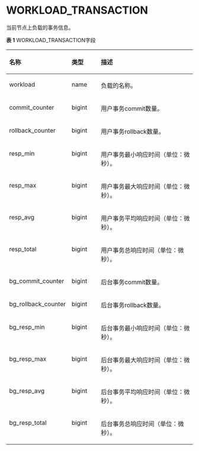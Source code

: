 # WORKLOAD\_TRANSACTION

当前节点上负载的事务信息。

**表 1**  WORKLOAD\_TRANSACTION字段

<a name="zh-cn_topic_0237122621_table192653201714"></a>
<table><thead align="left"><tr id="zh-cn_topic_0237122621_row1243117216171"><th class="cellrowborder" valign="top" width="24.22%" id="mcps1.2.4.1.1"><p id="zh-cn_topic_0237122621_p11431127176"><a name="zh-cn_topic_0237122621_p11431127176"></a><a name="zh-cn_topic_0237122621_p11431127176"></a><strong id="zh-cn_topic_0237122621_b243115210177"><a name="zh-cn_topic_0237122621_b243115210177"></a><a name="zh-cn_topic_0237122621_b243115210177"></a>名称</strong></p>
</th>
<th class="cellrowborder" valign="top" width="16.61%" id="mcps1.2.4.1.2"><p id="zh-cn_topic_0237122621_p164317231712"><a name="zh-cn_topic_0237122621_p164317231712"></a><a name="zh-cn_topic_0237122621_p164317231712"></a><strong id="zh-cn_topic_0237122621_b10431182201717"><a name="zh-cn_topic_0237122621_b10431182201717"></a><a name="zh-cn_topic_0237122621_b10431182201717"></a>类型</strong></p>
</th>
<th class="cellrowborder" valign="top" width="59.17%" id="mcps1.2.4.1.3"><p id="zh-cn_topic_0237122621_p1243116211174"><a name="zh-cn_topic_0237122621_p1243116211174"></a><a name="zh-cn_topic_0237122621_p1243116211174"></a><strong id="zh-cn_topic_0237122621_b13432112161715"><a name="zh-cn_topic_0237122621_b13432112161715"></a><a name="zh-cn_topic_0237122621_b13432112161715"></a>描述</strong></p>
</th>
</tr>
</thead>
<tbody><tr id="zh-cn_topic_0237122621_row443214212176"><td class="cellrowborder" valign="top" width="24.22%" headers="mcps1.2.4.1.1 "><p id="zh-cn_topic_0237122621_p184329291715"><a name="zh-cn_topic_0237122621_p184329291715"></a><a name="zh-cn_topic_0237122621_p184329291715"></a>workload</p>
</td>
<td class="cellrowborder" valign="top" width="16.61%" headers="mcps1.2.4.1.2 "><p id="zh-cn_topic_0237122621_p19432424179"><a name="zh-cn_topic_0237122621_p19432424179"></a><a name="zh-cn_topic_0237122621_p19432424179"></a>name</p>
</td>
<td class="cellrowborder" valign="top" width="59.17%" headers="mcps1.2.4.1.3 "><p id="zh-cn_topic_0237122621_p4432924172"><a name="zh-cn_topic_0237122621_p4432924172"></a><a name="zh-cn_topic_0237122621_p4432924172"></a>负载的名称。</p>
</td>
</tr>
<tr id="zh-cn_topic_0237122621_row134327251711"><td class="cellrowborder" valign="top" width="24.22%" headers="mcps1.2.4.1.1 "><p id="zh-cn_topic_0237122621_p114321024173"><a name="zh-cn_topic_0237122621_p114321024173"></a><a name="zh-cn_topic_0237122621_p114321024173"></a>commit_counter</p>
</td>
<td class="cellrowborder" valign="top" width="16.61%" headers="mcps1.2.4.1.2 "><p id="zh-cn_topic_0237122621_p1143212215177"><a name="zh-cn_topic_0237122621_p1143212215177"></a><a name="zh-cn_topic_0237122621_p1143212215177"></a>bigint</p>
</td>
<td class="cellrowborder" valign="top" width="59.17%" headers="mcps1.2.4.1.3 "><p id="zh-cn_topic_0237122621_p843232111717"><a name="zh-cn_topic_0237122621_p843232111717"></a><a name="zh-cn_topic_0237122621_p843232111717"></a>用户事务commit数量。</p>
</td>
</tr>
<tr id="zh-cn_topic_0237122621_row243222141720"><td class="cellrowborder" valign="top" width="24.22%" headers="mcps1.2.4.1.1 "><p id="zh-cn_topic_0237122621_p1943252151713"><a name="zh-cn_topic_0237122621_p1943252151713"></a><a name="zh-cn_topic_0237122621_p1943252151713"></a>rollback_counter</p>
</td>
<td class="cellrowborder" valign="top" width="16.61%" headers="mcps1.2.4.1.2 "><p id="zh-cn_topic_0237122621_p154320251717"><a name="zh-cn_topic_0237122621_p154320251717"></a><a name="zh-cn_topic_0237122621_p154320251717"></a>bigint</p>
</td>
<td class="cellrowborder" valign="top" width="59.17%" headers="mcps1.2.4.1.3 "><p id="zh-cn_topic_0237122621_p13433162181714"><a name="zh-cn_topic_0237122621_p13433162181714"></a><a name="zh-cn_topic_0237122621_p13433162181714"></a>用户事务rollback数量。</p>
</td>
</tr>
<tr id="zh-cn_topic_0237122621_row13433102131713"><td class="cellrowborder" valign="top" width="24.22%" headers="mcps1.2.4.1.1 "><p id="zh-cn_topic_0237122621_p13433172171715"><a name="zh-cn_topic_0237122621_p13433172171715"></a><a name="zh-cn_topic_0237122621_p13433172171715"></a>resp_min</p>
</td>
<td class="cellrowborder" valign="top" width="16.61%" headers="mcps1.2.4.1.2 "><p id="zh-cn_topic_0237122621_p134337213177"><a name="zh-cn_topic_0237122621_p134337213177"></a><a name="zh-cn_topic_0237122621_p134337213177"></a>bigint</p>
</td>
<td class="cellrowborder" valign="top" width="59.17%" headers="mcps1.2.4.1.3 "><p id="zh-cn_topic_0237122621_p44339231716"><a name="zh-cn_topic_0237122621_p44339231716"></a><a name="zh-cn_topic_0237122621_p44339231716"></a>用户事务最小响应时间（单位：微秒）。</p>
</td>
</tr>
<tr id="zh-cn_topic_0237122621_row24330219179"><td class="cellrowborder" valign="top" width="24.22%" headers="mcps1.2.4.1.1 "><p id="zh-cn_topic_0237122621_p184339211714"><a name="zh-cn_topic_0237122621_p184339211714"></a><a name="zh-cn_topic_0237122621_p184339211714"></a>resp_max</p>
</td>
<td class="cellrowborder" valign="top" width="16.61%" headers="mcps1.2.4.1.2 "><p id="zh-cn_topic_0237122621_p4433926170"><a name="zh-cn_topic_0237122621_p4433926170"></a><a name="zh-cn_topic_0237122621_p4433926170"></a>bigint</p>
</td>
<td class="cellrowborder" valign="top" width="59.17%" headers="mcps1.2.4.1.3 "><p id="zh-cn_topic_0237122621_p104331228177"><a name="zh-cn_topic_0237122621_p104331228177"></a><a name="zh-cn_topic_0237122621_p104331228177"></a>用户事务最大响应时间（单位：微秒）。</p>
</td>
</tr>
<tr id="zh-cn_topic_0237122621_row124331427175"><td class="cellrowborder" valign="top" width="24.22%" headers="mcps1.2.4.1.1 "><p id="zh-cn_topic_0237122621_p84333210178"><a name="zh-cn_topic_0237122621_p84333210178"></a><a name="zh-cn_topic_0237122621_p84333210178"></a>resp_avg</p>
</td>
<td class="cellrowborder" valign="top" width="16.61%" headers="mcps1.2.4.1.2 "><p id="zh-cn_topic_0237122621_p1243382191712"><a name="zh-cn_topic_0237122621_p1243382191712"></a><a name="zh-cn_topic_0237122621_p1243382191712"></a>bigint</p>
</td>
<td class="cellrowborder" valign="top" width="59.17%" headers="mcps1.2.4.1.3 "><p id="zh-cn_topic_0237122621_p843422201718"><a name="zh-cn_topic_0237122621_p843422201718"></a><a name="zh-cn_topic_0237122621_p843422201718"></a>用户事务平均响应时间（单位：微秒）。</p>
</td>
</tr>
<tr id="zh-cn_topic_0237122621_row14434152141713"><td class="cellrowborder" valign="top" width="24.22%" headers="mcps1.2.4.1.1 "><p id="zh-cn_topic_0237122621_p143411291719"><a name="zh-cn_topic_0237122621_p143411291719"></a><a name="zh-cn_topic_0237122621_p143411291719"></a>resp_total</p>
</td>
<td class="cellrowborder" valign="top" width="16.61%" headers="mcps1.2.4.1.2 "><p id="zh-cn_topic_0237122621_p1643472181710"><a name="zh-cn_topic_0237122621_p1643472181710"></a><a name="zh-cn_topic_0237122621_p1643472181710"></a>bigint</p>
</td>
<td class="cellrowborder" valign="top" width="59.17%" headers="mcps1.2.4.1.3 "><p id="zh-cn_topic_0237122621_p20434026174"><a name="zh-cn_topic_0237122621_p20434026174"></a><a name="zh-cn_topic_0237122621_p20434026174"></a>用户事务总响应时间（单位：微秒）。</p>
</td>
</tr>
<tr id="zh-cn_topic_0237122621_row1543462121718"><td class="cellrowborder" valign="top" width="24.22%" headers="mcps1.2.4.1.1 "><p id="zh-cn_topic_0237122621_p16434192151710"><a name="zh-cn_topic_0237122621_p16434192151710"></a><a name="zh-cn_topic_0237122621_p16434192151710"></a>bg_commit_counter</p>
</td>
<td class="cellrowborder" valign="top" width="16.61%" headers="mcps1.2.4.1.2 "><p id="zh-cn_topic_0237122621_p1143418216173"><a name="zh-cn_topic_0237122621_p1143418216173"></a><a name="zh-cn_topic_0237122621_p1143418216173"></a>bigint</p>
</td>
<td class="cellrowborder" valign="top" width="59.17%" headers="mcps1.2.4.1.3 "><p id="zh-cn_topic_0237122621_p243419211715"><a name="zh-cn_topic_0237122621_p243419211715"></a><a name="zh-cn_topic_0237122621_p243419211715"></a>后台事务commit数量。</p>
</td>
</tr>
<tr id="zh-cn_topic_0237122621_row1943411211710"><td class="cellrowborder" valign="top" width="24.22%" headers="mcps1.2.4.1.1 "><p id="zh-cn_topic_0237122621_p164349212179"><a name="zh-cn_topic_0237122621_p164349212179"></a><a name="zh-cn_topic_0237122621_p164349212179"></a>bg_rollback_counter</p>
</td>
<td class="cellrowborder" valign="top" width="16.61%" headers="mcps1.2.4.1.2 "><p id="zh-cn_topic_0237122621_p943442111717"><a name="zh-cn_topic_0237122621_p943442111717"></a><a name="zh-cn_topic_0237122621_p943442111717"></a>bigint</p>
</td>
<td class="cellrowborder" valign="top" width="59.17%" headers="mcps1.2.4.1.3 "><p id="zh-cn_topic_0237122621_p154351122172"><a name="zh-cn_topic_0237122621_p154351122172"></a><a name="zh-cn_topic_0237122621_p154351122172"></a>后台事务rollback数量。</p>
</td>
</tr>
<tr id="zh-cn_topic_0237122621_row1843510212177"><td class="cellrowborder" valign="top" width="24.22%" headers="mcps1.2.4.1.1 "><p id="zh-cn_topic_0237122621_p14351026175"><a name="zh-cn_topic_0237122621_p14351026175"></a><a name="zh-cn_topic_0237122621_p14351026175"></a>bg_resp_min</p>
</td>
<td class="cellrowborder" valign="top" width="16.61%" headers="mcps1.2.4.1.2 "><p id="zh-cn_topic_0237122621_p943592121715"><a name="zh-cn_topic_0237122621_p943592121715"></a><a name="zh-cn_topic_0237122621_p943592121715"></a>bigint</p>
</td>
<td class="cellrowborder" valign="top" width="59.17%" headers="mcps1.2.4.1.3 "><p id="zh-cn_topic_0237122621_p843510218176"><a name="zh-cn_topic_0237122621_p843510218176"></a><a name="zh-cn_topic_0237122621_p843510218176"></a>后台事务最小响应时间（单位：微秒）。</p>
</td>
</tr>
<tr id="zh-cn_topic_0237122621_row164353251720"><td class="cellrowborder" valign="top" width="24.22%" headers="mcps1.2.4.1.1 "><p id="zh-cn_topic_0237122621_p15435162151714"><a name="zh-cn_topic_0237122621_p15435162151714"></a><a name="zh-cn_topic_0237122621_p15435162151714"></a>bg_resp_max</p>
</td>
<td class="cellrowborder" valign="top" width="16.61%" headers="mcps1.2.4.1.2 "><p id="zh-cn_topic_0237122621_p164351125170"><a name="zh-cn_topic_0237122621_p164351125170"></a><a name="zh-cn_topic_0237122621_p164351125170"></a>bigint</p>
</td>
<td class="cellrowborder" valign="top" width="59.17%" headers="mcps1.2.4.1.3 "><p id="zh-cn_topic_0237122621_p13435182161714"><a name="zh-cn_topic_0237122621_p13435182161714"></a><a name="zh-cn_topic_0237122621_p13435182161714"></a>后台事务最大响应时间（单位：微秒）。</p>
</td>
</tr>
<tr id="zh-cn_topic_0237122621_row1843612161719"><td class="cellrowborder" valign="top" width="24.22%" headers="mcps1.2.4.1.1 "><p id="zh-cn_topic_0237122621_p343615217175"><a name="zh-cn_topic_0237122621_p343615217175"></a><a name="zh-cn_topic_0237122621_p343615217175"></a>bg_resp_avg</p>
</td>
<td class="cellrowborder" valign="top" width="16.61%" headers="mcps1.2.4.1.2 "><p id="zh-cn_topic_0237122621_p114369231718"><a name="zh-cn_topic_0237122621_p114369231718"></a><a name="zh-cn_topic_0237122621_p114369231718"></a>bigint</p>
</td>
<td class="cellrowborder" valign="top" width="59.17%" headers="mcps1.2.4.1.3 "><p id="zh-cn_topic_0237122621_p174369241717"><a name="zh-cn_topic_0237122621_p174369241717"></a><a name="zh-cn_topic_0237122621_p174369241717"></a>后台事务平均响应时间（单位：微秒）。</p>
</td>
</tr>
<tr id="zh-cn_topic_0237122621_row94366261715"><td class="cellrowborder" valign="top" width="24.22%" headers="mcps1.2.4.1.1 "><p id="zh-cn_topic_0237122621_p543713241715"><a name="zh-cn_topic_0237122621_p543713241715"></a><a name="zh-cn_topic_0237122621_p543713241715"></a>bg_resp_total</p>
</td>
<td class="cellrowborder" valign="top" width="16.61%" headers="mcps1.2.4.1.2 "><p id="zh-cn_topic_0237122621_p243720219177"><a name="zh-cn_topic_0237122621_p243720219177"></a><a name="zh-cn_topic_0237122621_p243720219177"></a>bigint</p>
</td>
<td class="cellrowborder" valign="top" width="59.17%" headers="mcps1.2.4.1.3 "><p id="zh-cn_topic_0237122621_p0437172141718"><a name="zh-cn_topic_0237122621_p0437172141718"></a><a name="zh-cn_topic_0237122621_p0437172141718"></a>后台事务总响应时间（单位：微秒）。</p>
</td>
</tr>
</tbody>
</table>

